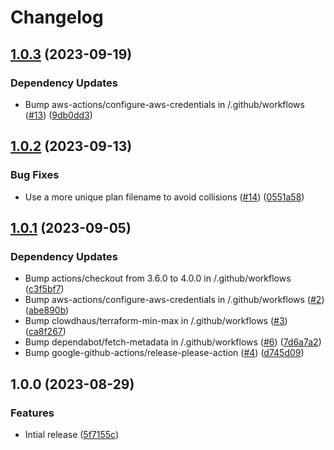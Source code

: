 # Changelog

## [1.0.3](https://github.com/oslokommune/reusable-terraform-plan-apply/compare/v1.0.2...v1.0.3) (2023-09-19)


### Dependency Updates

* Bump aws-actions/configure-aws-credentials in /.github/workflows ([#13](https://github.com/oslokommune/reusable-terraform-plan-apply/issues/13)) ([9db0dd3](https://github.com/oslokommune/reusable-terraform-plan-apply/commit/9db0dd3e4f748c94621dc2003a7d658afc883980))

## [1.0.2](https://github.com/oslokommune/reusable-terraform-plan-apply/compare/v1.0.1...v1.0.2) (2023-09-13)


### Bug Fixes

* Use a more unique plan filename to avoid collisions ([#14](https://github.com/oslokommune/reusable-terraform-plan-apply/issues/14)) ([0551a58](https://github.com/oslokommune/reusable-terraform-plan-apply/commit/0551a5839b6adcbfe877c5699d1cceeb2fc739b1))

## [1.0.1](https://github.com/oslokommune/reusable-terraform-plan-apply/compare/v1.0.0...v1.0.1) (2023-09-05)


### Dependency Updates

* Bump actions/checkout from 3.6.0 to 4.0.0 in /.github/workflows ([c3f5bf7](https://github.com/oslokommune/reusable-terraform-plan-apply/commit/c3f5bf7c206d812979338765beec45e72cd42b7d))
* Bump aws-actions/configure-aws-credentials in /.github/workflows ([#2](https://github.com/oslokommune/reusable-terraform-plan-apply/issues/2)) ([abe890b](https://github.com/oslokommune/reusable-terraform-plan-apply/commit/abe890b32905857b686c589e34026d07ff14739b))
* Bump clowdhaus/terraform-min-max in /.github/workflows ([#3](https://github.com/oslokommune/reusable-terraform-plan-apply/issues/3)) ([ca8f267](https://github.com/oslokommune/reusable-terraform-plan-apply/commit/ca8f267392bc9053dc2d05d1db673a8958df86cd))
* Bump dependabot/fetch-metadata in /.github/workflows ([#6](https://github.com/oslokommune/reusable-terraform-plan-apply/issues/6)) ([7d6a7a2](https://github.com/oslokommune/reusable-terraform-plan-apply/commit/7d6a7a29c0793da78dc751ee504f51a9aff10eaf))
* Bump google-github-actions/release-please-action ([#4](https://github.com/oslokommune/reusable-terraform-plan-apply/issues/4)) ([d745d09](https://github.com/oslokommune/reusable-terraform-plan-apply/commit/d745d095f8c43f9c70ba77299df969b6808aa720))

## 1.0.0 (2023-08-29)


### Features

* Intial release ([5f7155c](https://github.com/oslokommune/reusable-terraform-plan-apply/commit/5f7155cb80d054de441a803a0a01a76f15122d26))
